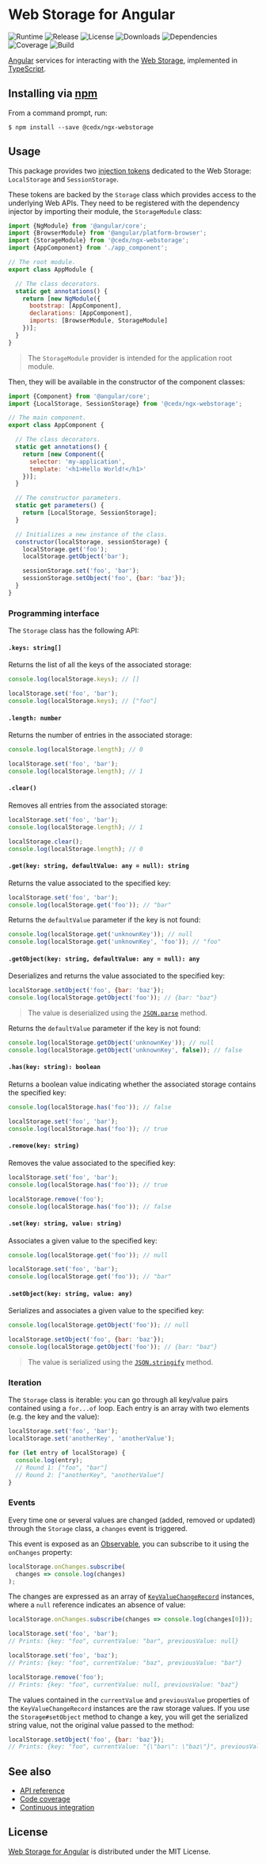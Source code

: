 # Web Storage for Angular
![Runtime](https://img.shields.io/badge/angular-%3E%3D7.2-brightgreen.svg) ![Release](https://img.shields.io/npm/v/@cedx/ngx-webstorage.svg) ![License](https://img.shields.io/npm/l/@cedx/ngx-webstorage.svg) ![Downloads](https://img.shields.io/npm/dt/@cedx/ngx-webstorage.svg) ![Dependencies](https://david-dm.org/cedx/ngx-webstorage.js.svg) ![Coverage](https://coveralls.io/repos/github/cedx/ngx-webstorage.js/badge.svg) ![Build](https://travis-ci.com/cedx/ngx-webstorage.js.svg)

[Angular](https://angular.io) services for interacting with the [Web Storage](https://developer.mozilla.org/en-US/docs/Web/API/Storage), implemented in [TypeScript](https://www.typescriptlang.org).

## Installing via [npm](https://www.npmjs.com)
From a command prompt, run:

```shell
$ npm install --save @cedx/ngx-webstorage
```

## Usage
This package provides two [injection tokens](https://angular.io/docs/js/latest/api/core/index/InjectionToken-class.html) dedicated to the Web Storage: `LocalStorage` and `SessionStorage`.

These tokens are backed by the `Storage` class which provides access to the underlying Web APIs. They need to be registered with the dependency injector by importing their module, the `StorageModule` class:

```javascript
import {NgModule} from '@angular/core';
import {BrowserModule} from '@angular/platform-browser';
import {StorageModule} from '@cedx/ngx-webstorage';
import {AppComponent} from './app_component';

// The root module.
export class AppModule {

  // The class decorators.
  static get annotations() {
    return [new NgModule({
      bootstrap: [AppComponent],
      declarations: [AppComponent],
      imports: [BrowserModule, StorageModule]
    })];
  }
}
```

> The `StorageModule` provider is intended for the application root module.

Then, they will be available in the constructor of the component classes:

```javascript
import {Component} from '@angular/core';
import {LocalStorage, SessionStorage} from '@cedx/ngx-webstorage';

// The main component.
export class AppComponent {

  // The class decorators.
  static get annotations() {
    return [new Component({
      selector: 'my-application',
      template: '<h1>Hello World!</h1>'
    })];
  }

  // The constructor parameters.
  static get parameters() {
    return [LocalStorage, SessionStorage];
  }

  // Initializes a new instance of the class.
  constructor(localStorage, sessionStorage) {
    localStorage.get('foo');
    localStorage.getObject('bar');

    sessionStorage.set('foo', 'bar');
    sessionStorage.setObject('foo', {bar: 'baz'});
  }
}
```

### Programming interface
The `Storage` class has the following API:

#### `.keys: string[]`
Returns the list of all the keys of the associated storage:

```javascript
console.log(localStorage.keys); // []

localStorage.set('foo', 'bar');
console.log(localStorage.keys); // ["foo"]
```

#### `.length: number`
Returns the number of entries in the associated storage:

```javascript
console.log(localStorage.length); // 0

localStorage.set('foo', 'bar');
console.log(localStorage.length); // 1
```

#### `.clear()`
Removes all entries from the associated storage:

```javascript
localStorage.set('foo', 'bar');
console.log(localStorage.length); // 1

localStorage.clear();
console.log(localStorage.length); // 0
```

#### `.get(key: string, defaultValue: any = null): string`
Returns the value associated to the specified key:

```javascript
localStorage.set('foo', 'bar');
console.log(localStorage.get('foo')); // "bar"
```

Returns the `defaultValue` parameter if the key is not found:

```javascript
console.log(localStorage.get('unknownKey')); // null
console.log(localStorage.get('unknownKey', 'foo')); // "foo"
```

#### `.getObject(key: string, defaultValue: any = null): any`
Deserializes and returns the value associated to the specified key:

```javascript
localStorage.setObject('foo', {bar: 'baz'});
console.log(localStorage.getObject('foo')); // {bar: "baz"}
```

> The value is deserialized using the [`JSON.parse`](https://developer.mozilla.org/en-US/docs/Web/JavaScript/Reference/Global_Objects/JSON/parse) method.

Returns the `defaultValue` parameter if the key is not found:

```javascript
console.log(localStorage.getObject('unknownKey')); // null
console.log(localStorage.getObject('unknownKey', false)); // false
```

#### `.has(key: string): boolean`
Returns a boolean value indicating whether the associated storage contains the specified key:

```javascript
console.log(localStorage.has('foo')); // false

localStorage.set('foo', 'bar');
console.log(localStorage.has('foo')); // true
```

#### `.remove(key: string)`
Removes the value associated to the specified key:

```javascript
localStorage.set('foo', 'bar');
console.log(localStorage.has('foo')); // true

localStorage.remove('foo');
console.log(localStorage.has('foo')); // false
```

#### `.set(key: string, value: string)`
Associates a given value to the specified key:

```javascript
console.log(localStorage.get('foo')); // null

localStorage.set('foo', 'bar');
console.log(localStorage.get('foo')); // "bar"
```

#### `.setObject(key: string, value: any)`
Serializes and associates a given value to the specified key:

```javascript
console.log(localStorage.getObject('foo')); // null

localStorage.setObject('foo', {bar: 'baz'});
console.log(localStorage.getObject('foo')); // {bar: "baz"}
```

> The value is serialized using the [`JSON.stringify`](https://developer.mozilla.org/en-US/docs/Web/JavaScript/Reference/Global_Objects/JSON/stringify) method.

### Iteration
The `Storage` class is iterable: you can go through all key/value pairs contained using a `for...of` loop. Each entry is an array with two elements (e.g. the key and the value):

```javascript
localStorage.set('foo', 'bar');
localStorage.set('anotherKey', 'anotherValue');

for (let entry of localStorage) {
  console.log(entry);
  // Round 1: ["foo", "bar"]
  // Round 2: ["anotherKey", "anotherValue"]
}
```

### Events
Every time one or several values are changed (added, removed or updated) through the `Storage` class, a `changes` event is triggered.

This event is exposed as an [Observable](http://reactivex.io/intro.html), you can subscribe to it using the `onChanges` property:

```javascript
localStorage.onChanges.subscribe(
  changes => console.log(changes)
);
```

The changes are expressed as an array of [`KeyValueChangeRecord`](https://angular.io/api/core/KeyValueChangeRecord) instances, where a `null` reference indicates an absence of value:

```javascript
localStorage.onChanges.subscribe(changes => console.log(changes[0]));

localStorage.set('foo', 'bar');
// Prints: {key: "foo", currentValue: "bar", previousValue: null}

localStorage.set('foo', 'baz');
// Prints: {key: "foo", currentValue: "baz", previousValue: "bar"}

localStorage.remove('foo');
// Prints: {key: "foo", currentValue: null, previousValue: "baz"}
```

The values contained in the `currentValue` and `previousValue` properties of the `KeyValueChangeRecord` instances are the raw storage values. If you use the `Storage#setObject` method to change a key, you will get the serialized string value, not the original value passed to the method:

```javascript
localStorage.setObject('foo', {bar: 'baz'});
// Prints: {key: "foo", currentValue: "{\"bar\": \"baz\"}", previousValue: null}
```

## See also
- [API reference](https://dev.belin.io/ngx-webstorage.js/api)
- [Code coverage](https://coveralls.io/github/cedx/ngx-webstorage.js)
- [Continuous integration](https://travis-ci.com/cedx/ngx-webstorage.js)

## License
[Web Storage for Angular](https://dev.belin.io/ngx-webstorage.js) is distributed under the MIT License.
